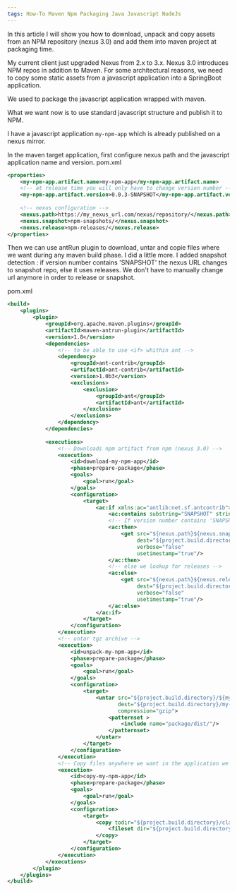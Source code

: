 ```yaml
---
tags: How-To Maven Npm Packaging Java Javascript NodeJs
---
```

In this article I will show you how to download, unpack and copy assets from an NPM repository (nexus 3.0) and add them into maven project at packaging time.

My current client just upgraded Nexus from 2.x to 3.x. Nexus 3.0 introduces NPM repos in addition to Maven. For some 
architectural reasons, we need to copy some static assets from a javascript application into a SpringBoot application.

We used to package the javascript application wrapped with maven. 

What we want now is to use standard javascript structure and publish it to NPM.

I have a javascript application `my-npm-app` which is already published on a nexus mirror.

In the maven target application, first configure nexus path and the javascript application name and version.
pom.xml
```xml
<properties>
    <my-npm-app.artifact.name>my-npm-app</my-npm-app.artifact.name>
    <!-- at release time you will only have to change version number -->
    <my-npm-app.artifact.version>0.0.3-SNAPSHOT</my-npm-app.artifact.version>
 
    <!-- nexus configuration -->
    <nexus.path>https://my_nexus_url.com/nexus/repository/</nexus.path>
    <nexus.snapshot>npm-snapshots/</nexus.snapshot>
    <nexus.release>npm-releases/</nexus.release>
</properties>
```

Then we can use antRun plugin to download, untar and copie files where we want during any maven build phase.
I did a little more. I added snapshot detection : if version number contains 'SNAPSHOT' the nexus URL changes to snapshot repo, else it uses releases.
We don't have to manually change url anymore in order to release or snapshot.

pom.xml
```xml
<build>
    <plugins>
        <plugin>
            <groupId>org.apache.maven.plugins</groupId>
            <artifactId>maven-antrun-plugin</artifactId>
            <version>1.8</version>
            <dependencies>
                <!-- to be able to use <if> whithin ant -->
                <dependency>
                    <groupId>ant-contrib</groupId>
                    <artifactId>ant-contrib</artifactId>
                    <version>1.0b3</version>
                    <exclusions>
                        <exclusion>
                            <groupId>ant</groupId>
                            <artifactId>ant</artifactId>
                        </exclusion>
                    </exclusions>
                </dependency>
            </dependencies>
 
            <executions>
                <!-- Downloads npm artifact from npm (nexus 3.0) -->
                <execution>
                    <id>download-my-npm-app</id>
                    <phase>prepare-package</phase>
                    <goals>
                        <goal>run</goal>
                    </goals>
                    <configuration>
                        <target>
                            <ac:if xmlns:ac="antlib:net.sf.antcontrib">
                                <ac:contains substring="SNAPSHOT" string="${my-npm-app.artifact.version}"/>
                                <!-- If version number contains 'SNAPSHOT' we lookup to snapshots in NPM repo -->
                                <ac:then>
                                    <get src="${nexus.path}${nexus.snapshot}@mynpmgroup/${my-npm-app.artifact.name}/-/${my-npm-app.artifact.name}-${my-npm-app.artifact.version}.tgz"
                                         dest="${project.build.directory}/${my-npm-app.artifact.name}-${my-npm-app.artifact.version}.tgz"
                                         verbose="false"
                                         usetimestamp="true"/>
                                </ac:then>
                                <!-- else we lookup for releases -->
                                <ac:else>
                                    <get src="${nexus.path}${nexus.release}@mynpmgroup/${my-npm-app.artifact.name}/-/${my-npm-app.artifact.name}-${my-npm-app.artifact.version}.tgz"
                                         dest="${project.build.directory}/${my-npm-app.artifact.name}-${my-npm-app.artifact.version}.tgz"
                                         verbose="false"
                                         usetimestamp="true"/>
                                </ac:else>
                            </ac:if>
                        </target>
                    </configuration>
                </execution>
                <!-- untar tgz archive -->
                <execution>
                    <id>unpack-my-npm-app</id>
                    <phase>prepare-package</phase>
                    <goals>
                        <goal>run</goal>
                    </goals>
                    <configuration>
                        <target>
                            <untar src="${project.build.directory}/${my-npm-app.artifact.name}-${my-npm-app.artifact.version}.tgz"
                                   dest="${project.build.directory}/my-npm-app/"
                                   compression="gzip">
                                <patternset >
                                    <include name="package/dist/"/>
                                </patternset>
                            </untar>
                        </target>
                    </configuration>
                </execution>
                <!-- Copy files anywhere we want in the application we are packaging -->
                <execution>
                    <id>copy-my-npm-app</id>
                    <phase>prepare-package</phase>
                    <goals>
                        <goal>run</goal>
                    </goals>
                    <configuration>
                        <target>
                            <copy todir="${project.build.directory}/classes">
                                <fileset dir="${project.build.directory}/my-npm-app/package/dist/" includes="**/*"/>
                            </copy>
                        </target>
                    </configuration>
                </execution>
            </executions>
        </plugin>
    </plugins>
</build>
```
